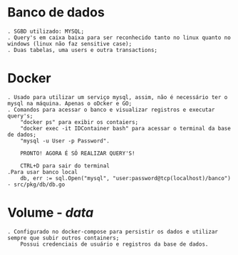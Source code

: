 # Banco de dados
    . SGBD utilizado: MYSQL;
    . Query's em caixa baixa para ser reconhecido tanto no linux quanto no windows (linux não faz sensitive case);
    . Duas tabelas, uma users e outra transactions;

# Docker
    . Usado para utilizar um serviço mysql, assim, não é necessário ter o mysql na máquina. Apenas o oDcker e GO;
    . Comandos para acessar o banco e visualizar registros e executar query's;
        "docker ps" para exibir os contaiers;
        "docker exec -it IDContainer bash" para acessar o terminal da base de dados;
        "mysql -u User -p Password".

        PRONTO! AGORA É SÓ REALIZAR QUERY'S!

        CTRL+D para sair do terminal
    .Para usar banco local
        db, err := sql.Open("mysql", "user:password@tcp(localhost)/banco") - src/pkg/db/db.go

# Volume - *data*
    . Configurado no docker-compose para persistir os dados e utilizar sempre que subir outros containers;
        Possui credenciais de usuário e registros da base de dados.